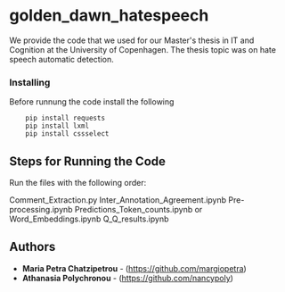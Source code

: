 # golden_dawn_hatespeech

We provide the code that we used for our Master's thesis in IT and Cognition at the University of Copenhagen. The thesis topic was on hate speech automatic detection.


### Installing

Before runnung the code install the following 

``` 
    pip install requests
    pip install lxml
    pip install cssselect
```

## Steps for Running the Code

Run the files with the following order:

Comment_Extraction.py
Inter_Annotation_Agreement.ipynb
Pre-processing.ipynb
Predictions_Token_counts.ipynb or Word_Embeddings.ipynb
Q_Q_results.ipynb


## Authors

* **Maria Petra Chatzipetrou** - (https://github.com/margiopetra)
* **Athanasia Polychronou** - (https://github.com/nancypoly)



